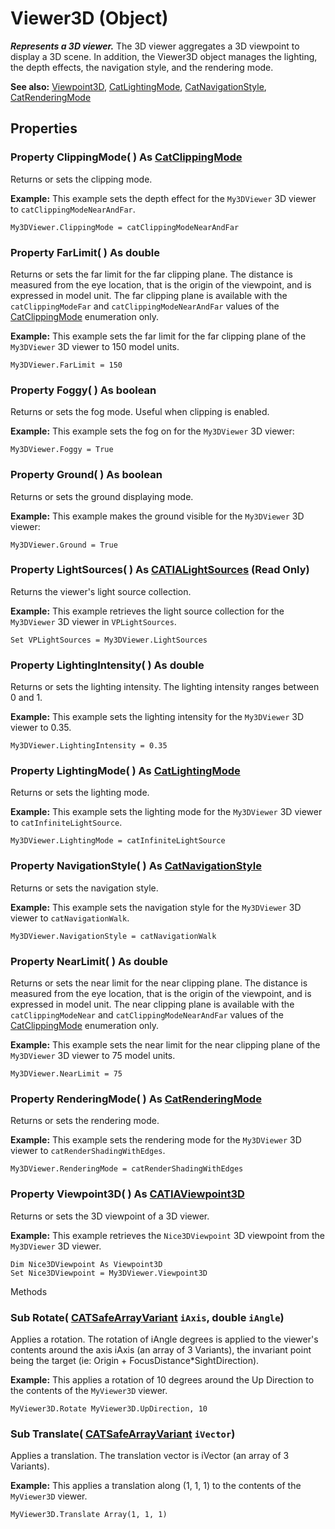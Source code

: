# Viewer3D (Object)

**_Represents a 3D viewer._**
The 3D viewer aggregates a 3D viewpoint to display a 3D scene. In addition, the Viewer3D object manages the lighting, the depth effects, the navigation style, and the rendering mode.

**See also:**      [Viewpoint3D](../InfInterfaces/interface_Viewpoint3D_24360.md), [CatLightingMode](../InfInterfaces/enum_CatLightingMode_46709.md), [CatNavigationStyle](../InfInterfaces/enum_CatNavigationStyle_69512.md), [CatRenderingMode](../InfInterfaces/enum_CatRenderingMode_53126.md)

## Properties

### Property **ClippingMode**( ) As [CatClippingMode](../InfInterfaces/enum_CatClippingMode_46739.md)

Returns or sets the clipping mode.

**Example:**      This example sets the depth effect for the `My3DViewer` 3D viewer to `catClippingModeNearAndFar`.

```VBScript
My3DViewer.ClippingMode = catClippingModeNearAndFar

```

### Property **FarLimit**( ) As double

Returns or sets the far limit for the far clipping plane. The distance is measured from the eye location, that is the origin of the viewpoint, and is expressed in model unit. The far clipping plane is available with the `catClippingModeFar` and `catClippingModeNearAndFar` values of the [CatClippingMode](../InfInterfaces/enum_CatClippingMode_46739.md) enumeration only.

**Example:**      This example sets the far limit for the far clipping plane of the `My3DViewer` 3D viewer to 150 model units.

```VBScript
My3DViewer.FarLimit = 150

```

### Property **Foggy**( ) As boolean

Returns or sets the fog mode. Useful when clipping is enabled.

**Example:**      This example sets the fog on for the `My3DViewer` 3D viewer:

```VBScript
My3DViewer.Foggy = True

```

### Property **Ground**( ) As boolean

Returns or sets the ground displaying mode.

**Example:**      This example makes the ground visible for the `My3DViewer` 3D viewer:

```VBScript
My3DViewer.Ground = True

```

### Property **LightSources**( ) As [CATIALightSources](../InfInterfaces/interface_LightSources_31546.md) (Read Only)

Returns the viewer's light source collection.

**Example:**      This example retrieves the light source collection for the `My3DViewer` 3D viewer in `VPLightSources`.

```VBScript
Set VPLightSources = My3DViewer.LightSources

```

### Property **LightingIntensity**( ) As double

Returns or sets the lighting intensity. The lighting intensity ranges between 0 and 1.

**Example:**      This example sets the lighting intensity for the `My3DViewer` 3D viewer to 0.35.

```VBScript
My3DViewer.LightingIntensity = 0.35

```

### Property **LightingMode**( ) As [CatLightingMode](../InfInterfaces/enum_CatLightingMode_46709.md)

Returns or sets the lighting mode.

**Example:**      This example sets the lighting mode for the `My3DViewer` 3D viewer to `catInfiniteLightSource`.

```VBScript
My3DViewer.LightingMode = catInfiniteLightSource

```

### Property **NavigationStyle**( ) As [CatNavigationStyle](../InfInterfaces/enum_CatNavigationStyle_69512.md)

Returns or sets the navigation style.

**Example:**      This example sets the navigation style for the `My3DViewer` 3D viewer to `catNavigationWalk`.

```VBScript
My3DViewer.NavigationStyle = catNavigationWalk

```

### Property **NearLimit**( ) As double

Returns or sets the near limit for the near clipping plane. The distance is measured from the eye location, that is the origin of the viewpoint, and is expressed in model unit. The near clipping plane is available with the `catClippingModeNear` and `catClippingModeNearAndFar` values of the [CatClippingMode](../InfInterfaces/enum_CatClippingMode_46739.md) enumeration only.

**Example:**      This example sets the near limit for the near clipping plane of the `My3DViewer` 3D viewer to 75 model units.

```VBScript
My3DViewer.NearLimit = 75

```

### Property **RenderingMode**( ) As [CatRenderingMode](../InfInterfaces/enum_CatRenderingMode_53126.md)

Returns or sets the rendering mode.

**Example:**      This example sets the rendering mode for the `My3DViewer` 3D viewer to `catRenderShadingWithEdges`.

```VBScript
My3DViewer.RenderingMode = catRenderShadingWithEdges

```

### Property **Viewpoint3D**( ) As [CATIAViewpoint3D](../InfInterfaces/interface_Viewpoint3D_24360.md)

Returns or sets the 3D viewpoint of a 3D viewer.

**Example:**      This example retrieves the `Nice3DViewpoint` 3D viewpoint from the `My3DViewer` 3D viewer.

```VBScript
Dim Nice3DViewpoint As Viewpoint3D
Set Nice3DViewpoint = My3DViewer.Viewpoint3D

```

Methods

### Sub **Rotate**( [CATSafeArrayVariant](../System/typedef_CATSafeArrayVariant_73843.md)  `iAxis`,  double  `iAngle`)

Applies a rotation. The rotation of iAngle degrees is applied to the viewer's contents around the axis iAxis (an array of 3 Variants), the invariant point being the target (ie: Origin + FocusDistance*SightDirection).

**Example:**      This applies a rotation of 10 degrees around the Up Direction to the contents of the `MyViewer3D` viewer.

```VBScript
MyViewer3D.Rotate MyViewer3D.UpDirection, 10

```

### Sub **Translate**( [CATSafeArrayVariant](../System/typedef_CATSafeArrayVariant_73843.md)  `iVector`)

Applies a translation. The translation vector is iVector (an array of 3 Variants).

**Example:**      This applies a translation along (1, 1, 1) to the contents of the `MyViewer3D` viewer.

```VBScript
MyViewer3D.Translate Array(1, 1, 1)

```